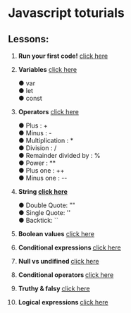 # Javascript toturials

## Lessons:

<ol>
  <li><p><strong>Run your first code!</strong> <a href="./lesson01/index.js">click here<a/></p></li>
  <li><p><strong>Variables</strong> <a href="./lesson02/index.js">click here<a/></p></li> 
    <span>&#9679; var</span>
    <br>
    <span>&#9679; let</span>
    <br>
    <span>&#9679; const</span>
  <li><p><strong>Operators</strong> <a href="./lesson03/index.js">click here<a/></p></li>
    <span>&#9679; Plus : +</span>
    <br>
    <span>&#9679; Minus : -</span>
    <br>
    <span>&#9679; Multiplication : *</span>
    <br>
    <span>&#9679; Division : /</span>
    <br>
    <span>&#9679; Remainder divided by : %</span>
    <br>
    <span>&#9679; Power : **</span>
    <br>
    <span>&#9679; Plus one : ++</span>
    <br>
    <span>&#9679; Minus one : --</span>
  <li><p><strong>String <a href="./lesson04/index.js">click here<a/></strong></p></li>
    <span>&#9679; Double Quote: ""</span>
    <br>
     <span>&#9679; Single Quote: ''</span>
    <br>
     <span>&#9679; Backtick: ``</span>
  <li><p><strong>Boolean values</strong> <a href="./lesson05/index.js">click here<a/></p></li>
  <li><p><strong>Conditional expressions </strong> <a href="./lesson06/index.js">click here<a/></p></li>
  <li><p><strong>Null vs undifined </strong> <a href="./lesson07/index.js">click here<a/></p></li>
  <li><p><strong>Conditional operators </strong> <a href="./lesson08/index.js">click here<a/></p></li>
  <li><p><strong>Truthy & falsy </strong> <a href="./lesson09/index.js">click here<a/></p></li>
  <li><p><strong>Logical expressions </strong> <a href="./lesson10/index.js">click here<a/></p></li>

  
</ol>

